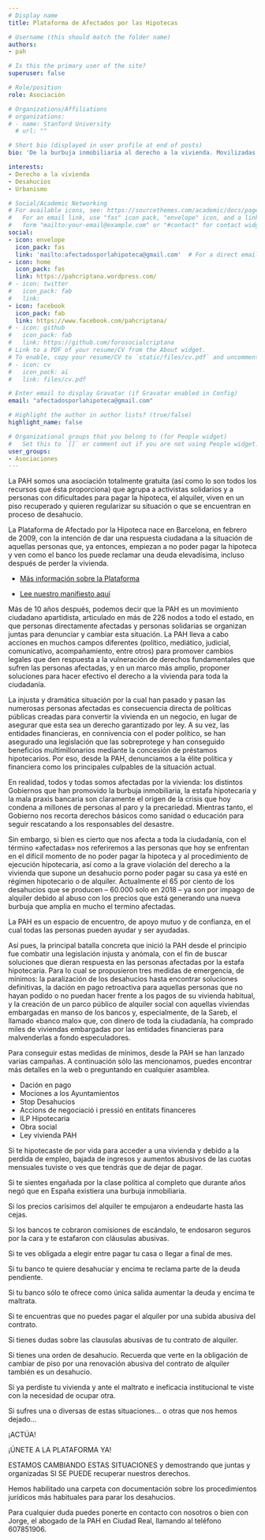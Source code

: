 ```yaml
---
# Display name
title: Plataforma de Afectados por las Hipotecas

# Username (this should match the folder name)
authors:
- pah

# Is this the primary user of the site?
superuser: false

# Role/position
role: Asociación

# Organizations/Affiliations
# organizations:
# - name: Stanford University
  # url: ""

# Short bio (displayed in user profile at end of posts)
bio: 'De la burbuja inmobiliaria al derecho a la vivienda. Movilizadas para acabar con la usura de los bancos y la especulación de los fondos buitre, proponiendo los cambios legislativos necesarios para hacerlo posible.'

interests:
- Derecho a la vivienda
- Desahucios
- Urbanismo

# Social/Academic Networking
# For available icons, see: https://sourcethemes.com/academic/docs/page-builder/#icons
#   For an email link, use "fas" icon pack, "envelope" icon, and a link in the
#   form "mailto:your-email@example.com" or "#contact" for contact widget.
social:
- icon: envelope
  icon_pack: fas
  link: 'mailto:afectadosporlahipoteca@gmail.com'  # For a direct email link, use "mailto:test@example.org".
- icon: home
  icon_pack: fas
  link: https://pahcriptana.wordpress.com/
# - icon: twitter
#   icon_pack: fab
#   link:
- icon: facebook
  icon_pack: fab
  link: https://www.facebook.com/pahcriptana/
# - icon: github
#   icon_pack: fab
#   link: https://github.com/forosocialcriptana
# Link to a PDF of your resume/CV from the About widget.
# To enable, copy your resume/CV to `static/files/cv.pdf` and uncomment the lines below.
# - icon: cv
#   icon_pack: ai
#   link: files/cv.pdf

# Enter email to display Gravatar (if Gravatar enabled in Config)
email: "afectadosporlahipoteca@gmail.com"

# Highlight the author in author lists? (true/false)
highlight_name: false

# Organizational groups that you belong to (for People widget)
#   Set this to `[]` or comment out if you are not using People widget.
user_groups:
- Asociaciones
---
```


La PAH somos una asociación totalmente gratuita (así como lo son todos los recursos que ésta proporciona) que agrupa a activistas solidarios y a personas con dificultades para pagar la hipoteca, el alquiler, viven en un piso recuperado y quieren regularizar su situación o que se encuentran en proceso de desahucio.

La Plataforma de Afectado por la Hipoteca nace en Barcelona, en febrero de 2009, con la intención de dar una respuesta ciudadana a la situación de aquellas personas que, ya entonces, empiezan a no poder pagar la hipoteca y ven como el banco los puede reclamar una deuda elevadísima, incluso después de perder la vivienda.

- [Más información sobre la Plataforma](https://afectadosporlahipoteca.com/manifiesto-pah/)

- [Lee nuestro manifiesto aquí](https://afectadosporlahipoteca.com/manifiesto-pah/)

Más de 10 años después, podemos decir que la PAH es un movimiento ciudadano apartidista, articulado en más de 226 nodos a todo el estado, en que personas directamente afectadas y personas solidarias se organizan juntas para denunciar y cambiar esta situación. La PAH lleva a cabo acciones en muchos campos diferentes (político, mediático, judicial, comunicativo, acompañamiento, entre otros) para promover cambios legales que den respuesta a la vulneración de derechos fundamentales que sufren las personas afectadas, y en un marco más amplio, proponer soluciones para hacer efectivo el derecho a la vivienda para toda la ciudadanía.

La injusta y dramática situación por la cual han pasado y pasan las numerosas personas afectadas es consecuencia directa de políticas públicas creadas para convertir la vivienda en un negocio, en lugar de asegurar que esta sea un derecho garantizado por ley. A su vez, las entidades financieras, en connivencia con el poder político, se han asegurado una legislación que las sobreprotege y han conseguido beneficios multimillonarios mediante la concesión de préstamos hipotecarios. Por eso, desde la PAH, denunciamos a la élite política y financiera como los principales culpables de la situación actual.

En realidad, todos y todas somos afectadas por la vivienda: los distintos Gobiernos que han promovido la burbuja inmobiliaria, la estafa hipotecaria y la mala praxis bancaria son claramente el origen de la crisis que hoy condena a millones de personas al paro y la precariedad. Mientras tanto, el Gobierno nos recorta derechos básicos como sanidad o educación para seguir rescatando a los responsables del desastre.

Sin embargo, si bien es cierto que nos afecta a toda la ciudadanía, con el término «afectadas» nos referiremos a las personas que hoy se enfrentan en el difícil momento de no poder pagar la hipoteca y al procedimiento de ejecución hipotecaria, así como a la grave violación del derecho a la vivienda que supone un desahucio porno poder pagar su casa ya esté en régimen hipotecario o de alquiler. Actualmente el 65 por ciento de los desahucios que se producen – 60.000 solo en 2018 – ya son por impago de alquiler debido al abuso con los precios que está generando una nueva burbuja que amplia en mucho el termino afectadas.

La PAH es un espacio de encuentro, de apoyo mutuo y de confianza, en el cual todas las personas pueden ayudar y ser ayudadas.

Así pues, la principal batalla concreta que inició la PAH desde el principio fue combatir una legislación injusta y anómala, con el fin de buscar soluciones que dieran respuesta en las personas afectadas por la estafa hipotecaria. Para lo cual se propusieron tres medidas de emergencia, de mínimos: la paralización de los desahucios hasta encontrar soluciones definitivas, la dación en pago retroactiva para aquellas personas que no hayan podido o no puedan hacer frente a los pagos de su vivienda habitual, y la creación de un parco público de alquiler social con aquellas viviendas embargadas en manso de los bancos y, especialmente, de la Sareb, el llamado «banco malo» que, con dinero de toda la ciudadanía, ha comprado miles de viviendas embargadas por las entidades financieras para malvenderlas a fondo especuladores.

Para conseguir estas medidas de mínimos, desde la PAH se han lanzado varias campañas. A continuación sólo las mencionamos, puedes encontrar más detalles en la web o preguntando en cualquier asamblea.

- Dación en pago
- Mociones a los Ayuntamientos
- Stop Desahucios
- Accions de negociació i pressió en entitats financeres
- ILP Hipotecaria
- Obra social
- Ley vivienda PAH

Si te hipotecaste de por vida para acceder a una vivienda y debido a la perdida de empleo, bajada de ingresos y aumentos abusivos de las cuotas mensuales tuviste o ves que tendrás que de dejar de pagar.

Si te sientes engañada por la clase política al completo que durante años negó que en España existiera una burbuja inmobiliaria.

Si los precios carísimos del alquiler te empujaron a endeudarte hasta las cejas.

Si los bancos te cobraron comisiones de escándalo, te endosaron seguros por la cara y te estafaron con cláusulas abusivas.

Si te ves obligada a elegir entre pagar tu casa o llegar a final de mes.

Si tu banco te quiere desahuciar y encima te reclama parte de la deuda pendiente.

Si tu banco sólo te ofrece como única salida aumentar la deuda y encima te maltrata.

Si te encuentras que no puedes pagar el alquiler por una subida abusiva del contrato.

Si tienes dudas sobre las clausulas abusivas de tu contrato de alquiler.

Si tienes una orden de desahucio. Recuerda que verte en la obligación de cambiar de piso por una renovación abusiva del contrato de alquiler también es un desahucio.

Si ya perdiste tu vivienda y ante el maltrato e ineficacia institucional te viste con la necesidad de ocupar otra.

Si sufres una o diversas de estas situaciones... o otras que nos hemos dejado...

¡ACTÚA!

¡ÚNETE A LA PLATAFORMA YA!

ESTAMOS CAMBIANDO ESTAS SITUACIONES y demostrando que juntas y organizadas SI SE PUEDE recuperar nuestros derechos.


Hemos habilitado una carpeta con documentación sobre los procedimientos jurídicos más habituales para parar los desahucios.

Para cualquier duda puedes ponerte en contacto con nosotros o bien con Jorge, el abogado de la PAH en Ciudad Real, llamando al teléfono 607851906.

